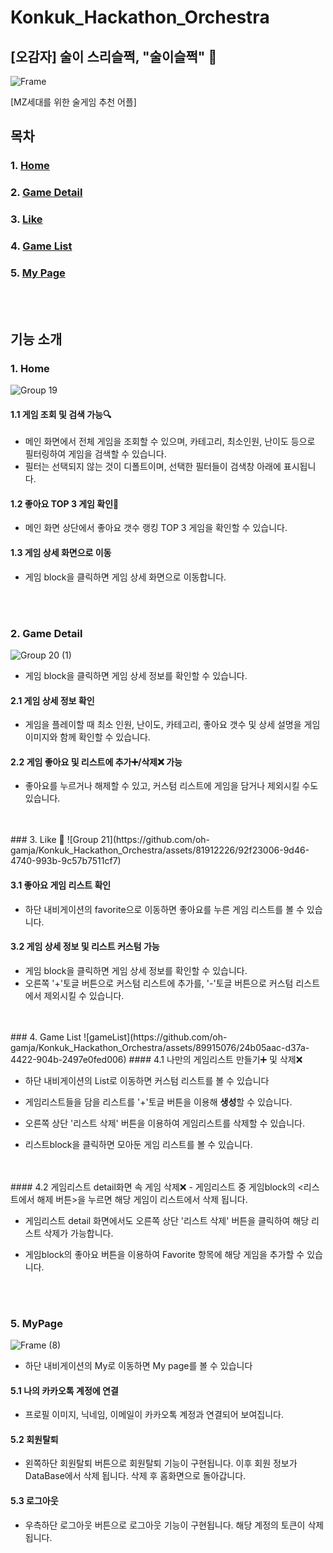 # Konkuk_Hackathon_Orchestra
## [오감자] 술이 스리슬쩍, "술이슬쩍" 🍻
![Frame](https://github.com/oh-gamja/Konkuk_Hackathon_Orchestra/assets/89915076/c61f6641-8f98-46eb-8d7d-939612c32c72)

[MZ세대를 위한 술게임 추천 어플]


## 목차

### 1. [Home](#1.-home)
### 2. [Game Detail](#2.-game-detail)
### 3. [Like](#3.-like)
### 4. [Game List](#4.-game-list)
### 5. [My Page](#5.-my-page)

<br>
<br>

## 기능 소개



### 1. Home
![Group 19](https://github.com/oh-gamja/Konkuk_Hackathon_Orchestra/assets/89915076/c275fa2d-5406-47c8-b718-bbf99e988bee)

#### 1.1 게임 조회 및 검색 가능🔍

- 메인 화면에서 전체 게임을 조회할 수 있으며, 카테고리, 최소인원, 난이도 등으로 필터링하여 게임을 검색할 수 있습니다.
- 필터는 선택되지 않는 것이 디폴트이며, 선택한 필터들이 검색창 아래에 표시됩니다.

#### 1.2 좋아요 TOP 3 게임 확인💟

- 메인 화면 상단에서 좋아요 갯수 랭킹 TOP 3 게임을 확인할 수 있습니다.

#### 1.3 게임 상세 화면으로 이동

- 게임 block을 클릭하면 게임 상세 화면으로 이동합니다.
<br>
<br>

### 2. Game Detail

![Group 20 (1)](https://github.com/oh-gamja/Konkuk_Hackathon_Orchestra/assets/81912226/a7f52c06-efc9-42dd-bcde-444ade692613)


- 게임 block을 클릭하면 게임 상세 정보를 확인할 수 있습니다.

#### 2.1 게임 상세 정보 확인

- 게임을 플레이할 때 최소 인원, 난이도, 카테고리, 좋아요 갯수 및 상세 설명을 게임 이미지와 함께 확인할 수 있습니다.

#### 2.2 게임 좋아요 및 리스트에 추가➕/삭제❌ 가능

- 좋아요를 누르거나 해제할 수 있고, 커스텀 리스트에 게임을 담거나 제외시킬 수도 있습니다.
<br>
<br>
### 3. Like 💟
![Group 21](https://github.com/oh-gamja/Konkuk_Hackathon_Orchestra/assets/81912226/92f23006-9d46-4740-993b-9c57b7511cf7)


#### 3.1 좋아요 게임 리스트 확인

- 하단 내비게이션의 favorite으로 이동하면 좋아요를 누른 게임 리스트를 볼 수 있습니다.

#### 3.2 게임 상세 정보 및 리스트 커스텀 가능

- 게임 block을 클릭하면 게임 상세 정보를 확인할 수 있습니다.
- 오른쪽 '+'토글 버튼으로 커스텀 리스트에 추가를, '-'토글 버튼으로 커스텀 리스트에서 제외시킬 수 있습니다.
<br>
<br>
### 4. Game List
![gameList](https://github.com/oh-gamja/Konkuk_Hackathon_Orchestra/assets/89915076/24b05aac-d37a-4422-904b-2497e0fed006)
#### 4.1 나만의 게임리스트 만들기➕ 및 삭제❌

- 하단 내비게이션의 List로 이동하면 커스텀 리스트를 볼 수 있습니다

- 게임리스트들을 담을 리스트를 '+'토글 버튼을 이용해 **생성**할 수 있습니다.

- 오른쪽 상단 '리스트 삭제' 버튼을 이용하여 게임리스트를 삭제할 수 있습니다.

- 리스트block을 클릭하면 모아둔 게임 리스트를 볼 수 있습니다.
<br>
<br>
#### 4.2 게임리스트 detail화면 속 게임 삭제❌
- 게임리스트 중 게임block의 <리스트에서 해제 버튼>을 누르면 해당 게임이 리스트에서 삭제 됩니다.

- 게임리스트 detail 화면에서도 오른쪽 상단 '리스트 삭제' 버튼을 클릭하여 해당 리스트 삭제가 가능합니다.

- 게임block의 좋아요 버튼을 이용하여 Favorite 항목에 해당 게임을 추가할 수 있습니다.
<br>
<br>

### 5. MyPage
![Frame (8)](https://github.com/oh-gamja/Konkuk_Hackathon_Orchestra/assets/89915076/dde819a2-4586-42ae-883d-c7d914302148)
- 하단 내비게이션의 My로 이동하면 My page를 볼 수 있습니다

#### 5.1 나의 카카오톡 계정에 연결
- 프로필 이미지, 닉네임, 이메일이 카카오톡 계정과 연결되어 보여집니다.

#### 5.2 회원탈퇴
- 왼쪽하단 회원탈퇴 버튼으로 회원탈퇴 기능이 구현됩니다. 이후 회원 정보가 DataBase에서 삭제 됩니다. 
삭제 후 홈화면으로 돌아갑니다.

#### 5.3 로그아웃
- 우측하단 로그아웃 버튼으로 로그아웃 기능이 구현됩니다. 해당 계정의 토큰이 삭제됩니다.
